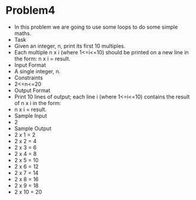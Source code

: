 # Problem4

+ In this problem we are going to use some loops to do some simple maths.
+ Task
+ Given an integer, n, print its first 10 multiples. 
+ Each multiple n x i (where 1<=i<=10) should be printed on a new line in the form: n x i = result.
+ Input Format
+ A single integer, n.
+ Constraints
+ 2<=n<=20
+ Output Format
+ Print 10 lines of output; each line i (where 1<=i<=10) contains the result of n x i in the form:
+ n x i = result.
+ Sample Input
+ 2
+ Sample Output
+ 2 x 1 = 2
+ 2 x 2 = 4
+ 2 x 3 = 6
+ 2 x 4 = 8
+ 2 x 5 = 10
+ 2 x 6 = 12
+ 2 x 7 = 14
+ 2 x 8 = 16
+ 2 x 9 = 18
+ 2 x 10 = 20
